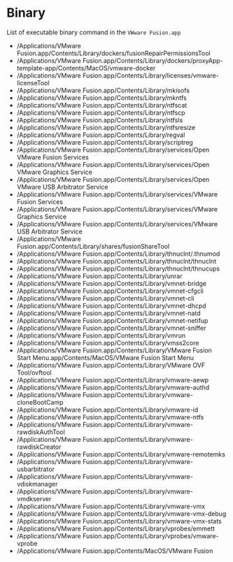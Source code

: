 # Binary

List of executable binary command in the `VWware Fusion.app`

- /Applications/VMware Fusion.app/Contents/Library/dockers/fusionRepairPermissionsTool
- /Applications/VMware Fusion.app/Contents/Library/dockers/proxyApp-template-app/Contents/MacOS/vmware-docker
- /Applications/VMware Fusion.app/Contents/Library/licenses/vmware-licenseTool
- /Applications/VMware Fusion.app/Contents/Library/mkisofs
- /Applications/VMware Fusion.app/Contents/Library/mkntfs
- /Applications/VMware Fusion.app/Contents/Library/ntfscat
- /Applications/VMware Fusion.app/Contents/Library/ntfscp
- /Applications/VMware Fusion.app/Contents/Library/ntfsls
- /Applications/VMware Fusion.app/Contents/Library/ntfsresize
- /Applications/VMware Fusion.app/Contents/Library/regval
- /Applications/VMware Fusion.app/Contents/Library/scriptreg
- /Applications/VMware Fusion.app/Contents/Library/services/Open VMware Fusion Services
- /Applications/VMware Fusion.app/Contents/Library/services/Open VMware Graphics Service
- /Applications/VMware Fusion.app/Contents/Library/services/Open VMware USB Arbitrator Service
- /Applications/VMware Fusion.app/Contents/Library/services/VMware Fusion Services
- /Applications/VMware Fusion.app/Contents/Library/services/VMware Graphics Service
- /Applications/VMware Fusion.app/Contents/Library/services/VMware USB Arbitrator Service
- /Applications/VMware Fusion.app/Contents/Library/shares/fusionShareTool
- /Applications/VMware Fusion.app/Contents/Library/thnuclnt/.thnumod
- /Applications/VMware Fusion.app/Contents/Library/thnuclnt/thnuclnt
- /Applications/VMware Fusion.app/Contents/Library/thnuclnt/thnucups
- /Applications/VMware Fusion.app/Contents/Library/unrar
- /Applications/VMware Fusion.app/Contents/Library/vmnet-bridge
- /Applications/VMware Fusion.app/Contents/Library/vmnet-cfgcli
- /Applications/VMware Fusion.app/Contents/Library/vmnet-cli
- /Applications/VMware Fusion.app/Contents/Library/vmnet-dhcpd
- /Applications/VMware Fusion.app/Contents/Library/vmnet-natd
- /Applications/VMware Fusion.app/Contents/Library/vmnet-netifup
- /Applications/VMware Fusion.app/Contents/Library/vmnet-sniffer
- /Applications/VMware Fusion.app/Contents/Library/vmrun
- /Applications/VMware Fusion.app/Contents/Library/vmss2core
- /Applications/VMware Fusion.app/Contents/Library/VMware Fusion Start Menu.app/Contents/MacOS/VMware Fusion Start Menu
- /Applications/VMware Fusion.app/Contents/Library/VMware OVF Tool/ovftool
- /Applications/VMware Fusion.app/Contents/Library/vmware-aewp
- /Applications/VMware Fusion.app/Contents/Library/vmware-authd
- /Applications/VMware Fusion.app/Contents/Library/vmware-cloneBootCamp
- /Applications/VMware Fusion.app/Contents/Library/vmware-id
- /Applications/VMware Fusion.app/Contents/Library/vmware-ntfs
- /Applications/VMware Fusion.app/Contents/Library/vmware-rawdiskAuthTool
- /Applications/VMware Fusion.app/Contents/Library/vmware-rawdiskCreator
- /Applications/VMware Fusion.app/Contents/Library/vmware-remotemks
- /Applications/VMware Fusion.app/Contents/Library/vmware-usbarbitrator
- /Applications/VMware Fusion.app/Contents/Library/vmware-vdiskmanager
- /Applications/VMware Fusion.app/Contents/Library/vmware-vmdkserver
- /Applications/VMware Fusion.app/Contents/Library/vmware-vmx
- /Applications/VMware Fusion.app/Contents/Library/vmware-vmx-debug
- /Applications/VMware Fusion.app/Contents/Library/vmware-vmx-stats
- /Applications/VMware Fusion.app/Contents/Library/vprobes/emmett
- /Applications/VMware Fusion.app/Contents/Library/vprobes/vmware-vprobe
- /Applications/VMware Fusion.app/Contents/MacOS/VMware Fusion
